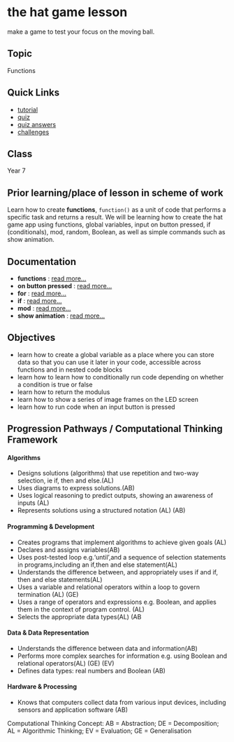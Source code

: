 # the hat game lesson

make a game to test your focus on the moving ball.

## Topic

Functions

## Quick Links

* [tutorial](/lessons/the-hat-game/tutorial)
* [quiz](/lessons/the-hat-game/quiz)
* [quiz answers](/lessons/the-hat-game/quiz-answers)
* [challenges](/lessons/the-hat-game/challenges)

## Class

Year 7

## Prior learning/place of lesson in scheme of work

Learn how to create **functions**, `function()` as a unit of code that performs a specific task and returns a result. We will be learning how to create the hat game app using functions, global variables, input on button pressed, if (conditionals), mod, random, Boolean, as well as simple commands such as show animation.

## Documentation

* **functions** : [read more...](/js/function)
* **on button pressed** : [read more...](/reference/input/on-button-pressed)
* **for** : [read more...](/reference/loops/for)
* **if** : [read more...](/reference/logic/if)
* **mod** : [read more...](/js/math)
* **show animation** : [read more...](/reference/basic/show-animation)

## Objectives

* learn how to create a global variable as a place where you can store data so that you can use it later in your code, accessible across functions and in nested code blocks
* learn how to learn how to conditionally run code depending on whether a condition is true or false
* learn how to return the modulus
* learn how to show a series of image frames on the LED screen
* learn how to run code when an input button is pressed

## Progression Pathways / Computational Thinking Framework

#### Algorithms

* Designs solutions (algorithms) that use repetition and two-way  selection, ie if, then and else.(AL)
* Uses diagrams to express solutions.(AB)
*  Uses logical reasoning to predict  outputs, showing an awareness of inputs (AL)
* Represents solutions using a structured notation (AL) (AB)

#### Programming & Development

* Creates programs that implement algorithms to achieve given goals (AL)
*  Declares and assigns variables(AB)
* Uses post-tested loop e.g.‘until’,and a sequence of selection statements in programs,including an if,then and else statement(AL)
* Understands the difference between, and appropriately uses if and if, then and else statements(AL)
* Uses a variable and relational operators within a loop to govern termination (AL) (GE)
* Uses a range of operators and expressions e.g. Boolean, and applies them in the context of program control. (AL)
* Selects the appropriate data types(AL) (AB

#### Data & Data Representation

* Understands the difference between data and information(AB)
* Performs more complex searches for information e.g. using Boolean and relational operators(AL) (GE) (EV)
* Defines data types: real numbers and Boolean (AB)

#### Hardware & Processing

* Knows that computers collect data from various input devices, including sensors and application software (AB)

Computational Thinking Concept: AB = Abstraction; DE = Decomposition; AL = Algorithmic Thinking; EV = Evaluation; GE = Generalisation

